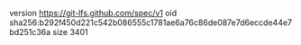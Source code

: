 version https://git-lfs.github.com/spec/v1
oid sha256:b292f450d221c542b086555c1781ae6a76c86de087e7d6eccde44e7bd251c36a
size 3401
